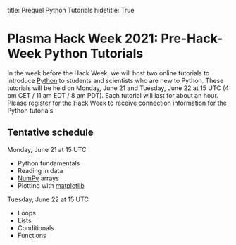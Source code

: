 title: Prequel Python Tutorials
hidetitle: True

# Plasma Hack Week 2021: Pre-Hack-Week Python Tutorials

In the week before the Hack Week, we will host two online tutorials to
introduce [Python](https://www.python.org/) to students and scientists
who are new to Python.  These tutorials will be held on Monday, June 21
and Tuesday, June 22 at 15 UTC (4 pm CET / 11 am EDT / 8 am PDT).  Each
tutorial will last for about an hour. Please 
[register](../registration) for the Hack Week to receive connection
information for the Python tutorials.

## Tentative schedule

Monday, June 21 at 15 UTC

 * Python fundamentals
 * Reading in data
 * [NumPy](https://numpy.org/) arrays
 * Plotting with [matplotlib](https://matplotlib.org/)  
  
Tuesday, June 22 at 15 UTC

 * Loops
 * Lists
 * Conditionals
 * Functions

